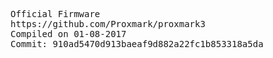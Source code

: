 <pre>
Official Firmware
https://github.com/Proxmark/proxmark3
Compiled on 01-08-2017
Commit: 910ad5470d913baeaf9d882a22fc1b853318a5da
</pre>
